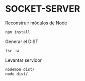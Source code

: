 # SOCKET-SERVER
Reconstruir módulos de Node
```
npm install
```
Generar el DIST
```
tsc -w
```

Levantar servidor 

```
nodemon dist/
node dist/

```